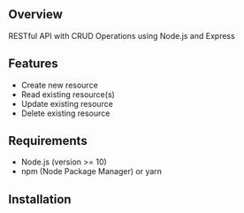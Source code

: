 ## Overview

RESTful API with CRUD Operations using Node.js and Express

## Features

- Create new resource
- Read existing resource(s)
- Update existing resource
- Delete existing resource

## Requirements

- Node.js (version >= 10)
- npm (Node Package Manager) or yarn

## Installation

